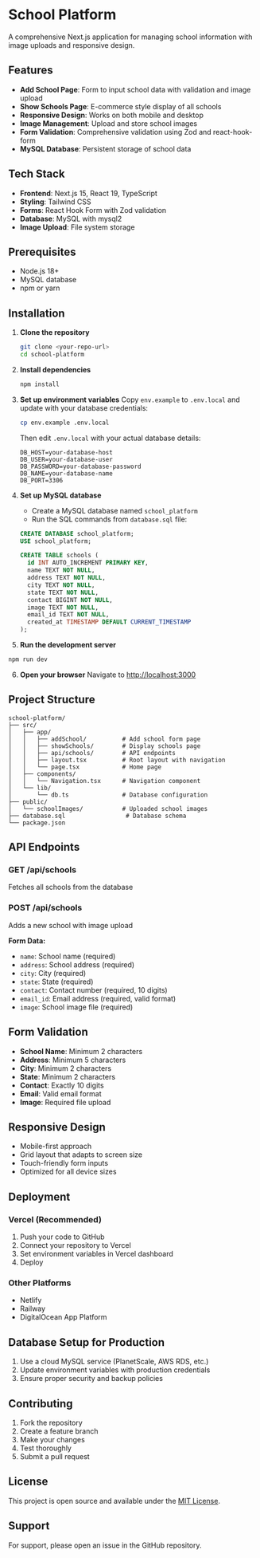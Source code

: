 # School Platform

A comprehensive Next.js application for managing school information with image uploads and responsive design.

## Features

- **Add School Page**: Form to input school data with validation and image upload
- **Show Schools Page**: E-commerce style display of all schools
- **Responsive Design**: Works on both mobile and desktop
- **Image Management**: Upload and store school images
- **Form Validation**: Comprehensive validation using Zod and react-hook-form
- **MySQL Database**: Persistent storage of school data

## Tech Stack

- **Frontend**: Next.js 15, React 19, TypeScript
- **Styling**: Tailwind CSS
- **Forms**: React Hook Form with Zod validation
- **Database**: MySQL with mysql2
- **Image Upload**: File system storage

## Prerequisites

- Node.js 18+
- MySQL database
- npm or yarn

## Installation

1. **Clone the repository**

   ```bash
   git clone <your-repo-url>
   cd school-platform
   ```

2. **Install dependencies**

   ```bash
   npm install
   ```

3. **Set up environment variables**
   Copy `env.example` to `.env.local` and update with your database credentials:

   ```bash
   cp env.example .env.local
   ```

   Then edit `.env.local` with your actual database details:

   ```env
   DB_HOST=your-database-host
   DB_USER=your-database-user
   DB_PASSWORD=your-database-password
   DB_NAME=your-database-name
   DB_PORT=3306
   ```

4. **Set up MySQL database**

   - Create a MySQL database named `school_platform`
   - Run the SQL commands from `database.sql` file:

   ```sql
   CREATE DATABASE school_platform;
   USE school_platform;

   CREATE TABLE schools (
     id INT AUTO_INCREMENT PRIMARY KEY,
     name TEXT NOT NULL,
     address TEXT NOT NULL,
     city TEXT NOT NULL,
     state TEXT NOT NULL,
     contact BIGINT NOT NULL,
     image TEXT NOT NULL,
     email_id TEXT NOT NULL,
     created_at TIMESTAMP DEFAULT CURRENT_TIMESTAMP
   );
   ```

5. **Run the development server**

```bash
npm run dev
```

6. **Open your browser**
   Navigate to [http://localhost:3000](http://localhost:3000)

## Project Structure

```
school-platform/
├── src/
│   ├── app/
│   │   ├── addSchool/          # Add school form page
│   │   ├── showSchools/        # Display schools page
│   │   ├── api/schools/        # API endpoints
│   │   ├── layout.tsx          # Root layout with navigation
│   │   └── page.tsx            # Home page
│   ├── components/
│   │   └── Navigation.tsx      # Navigation component
│   └── lib/
│       └── db.ts               # Database configuration
├── public/
│   └── schoolImages/           # Uploaded school images
├── database.sql                 # Database schema
└── package.json
```

## API Endpoints

### GET /api/schools

Fetches all schools from the database

### POST /api/schools

Adds a new school with image upload

**Form Data:**

- `name`: School name (required)
- `address`: School address (required)
- `city`: City (required)
- `state`: State (required)
- `contact`: Contact number (required, 10 digits)
- `email_id`: Email address (required, valid format)
- `image`: School image file (required)

## Form Validation

- **School Name**: Minimum 2 characters
- **Address**: Minimum 5 characters
- **City**: Minimum 2 characters
- **State**: Minimum 2 characters
- **Contact**: Exactly 10 digits
- **Email**: Valid email format
- **Image**: Required file upload

## Responsive Design

- Mobile-first approach
- Grid layout that adapts to screen size
- Touch-friendly form inputs
- Optimized for all device sizes

## Deployment

### Vercel (Recommended)

1. Push your code to GitHub
2. Connect your repository to Vercel
3. Set environment variables in Vercel dashboard
4. Deploy

### Other Platforms

- Netlify
- Railway
- DigitalOcean App Platform

## Database Setup for Production

1. Use a cloud MySQL service (PlanetScale, AWS RDS, etc.)
2. Update environment variables with production credentials
3. Ensure proper security and backup policies

## Contributing

1. Fork the repository
2. Create a feature branch
3. Make your changes
4. Test thoroughly
5. Submit a pull request

## License

This project is open source and available under the [MIT License](LICENSE).

## Support

For support, please open an issue in the GitHub repository.
